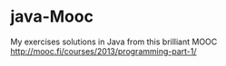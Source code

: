 # java-Mooc
My exercises solutions in Java from this brilliant MOOC  http://mooc.fi/courses/2013/programming-part-1/
